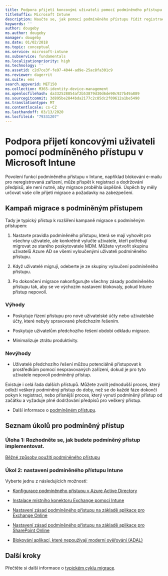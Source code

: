 ```yaml
---
title: Podpora přijetí koncovými uživateli pomocí podmíněného přístupu
titleSuffix: Microsoft Intune
description: Naučte se, jak pomocí podmíněného přístupu řídit registraci v Microsoft Intune.
keywords: ''
author: dougeby
ms.author: dougeby
manager: dougeby
ms.date: 01/02/2018
ms.topic: conceptual
ms.service: microsoft-intune
ms.subservice: fundamentals
ms.localizationpriority: high
ms.technology: ''
ms.assetid: c2d7ce3f-fe97-4044-ad9e-25ac8fa301c9
ms.reviewer: dagerrit
ms.suite: ems
search.appverid: MET150
ms.collection: M365-identity-device-management
ms.openlocfilehash: da332528854af2b53879d30d6de90c927b49a889
ms.sourcegitcommit: 3d895be2844bda2177c2c85dc2f09612a1be5490
ms.translationtype: MT
ms.contentlocale: cs-CZ
ms.lasthandoff: 03/13/2020
ms.locfileid: "79331207"
---
```

# <a name="drive-end-user-adoption-with-conditional-access-in-microsoft-intune"></a>Podpora přijetí koncovými uživateli pomocí podmíněného přístupu v Microsoft Intune

Povolení funkcí podmíněného přístupu v Intune, například blokování e-mailu pro neregistrovaná zařízení, může přispět k registraci a dodržování předpisů, ale není nutné, aby migrace proběhla úspěšně. Úspěch by měly určovat vaše cíle přijetí migrace a požadavky na zabezpečení.

## <a name="migration-campaign-with-conditional-access"></a>Kampaň migrace s podmíněným přístupem

Tady je typický přístup k rozšíření kampaně migrace s podmíněným přístupem:

1. Nastavte pravidla podmíněného přístupu, která se mají vyhovět pro všechny uživatele, ale konkrétně vylučte uživatele, kteří potřebují migrovat ze starého poskytovatele MDM. Můžete vytvořit skupinu uživatelů Azure AD se všemi vyloučenými uživateli podmíněného přístupu.

2. Když uživatelé migrují, odeberte je ze skupiny vyloučení podmíněného přístupu.

3. Po dokončení migrace nakonfigurujte všechny zásady podmíněného přístupu tak, aby se ve výchozím nastavení blokovaly, pokud Intune přístup nepovolí.

### <a name="advantages"></a>Výhody

- Poskytuje řízení přístupu pro nové uživatelské účty nebo uživatelské účty, které nebyly spravované předchozím řešením.

- Poskytuje uživatelům předchozího řešení období odkladu migrace.

- Minimalizuje ztrátu produktivity.

### <a name="disadvantages"></a>Nevýhody

- Uživatelé předchozího řešení můžou potenciálně přistupovat k prostředkům pomocí nespravovaných zařízení, dokud je pro tyto uživatele nepovolí podmíněný přístup.


Existuje i celá řada dalších přístupů. Můžete zvolit jednodušší proces, který odloží veškerý podmíněný přístup do doby, než se do každé fáze dokončí pokyn k registraci, nebo přísnější proces, který vynutí podmíněný přístup od začátku a vyžaduje plné dodržování předpisů pro veškerý přístup.

- Další informace o [podmíněném přístupu](../protect/conditional-access.md).

## <a name="task-list-for-conditional-access"></a>Seznam úkolů pro podmíněný přístup

### <a name="task-1-decide-how-you-are-going-to-implement-conditional-access"></a>Úloha 1: Rozhodněte se, jak budete podmíněný přístup implementovat.

[Běžné způsoby použití podmíněného přístupu](../protect/conditional-access-intune-common-ways-use.md)

### <a name="task-2-set-up-intune-conditional-access"></a>Úkol 2: nastavení podmíněného přístupu Intune

Vyberte jednu z následujících možností:

- [Konfigurace podmíněného přístupu v Azure Active Directory](https://docs.microsoft.com/azure/active-directory/active-directory-conditional-access-azure-portal)

- [Instalace místního konektoru Exchange pomocí Intune](../protect/exchange-connector-install.md)

- [Nastavení zásad podmíněného přístupu na základě aplikace pro Exchange Online](../protect/app-based-conditional-access-intune-create.md)

- [Nastavení zásad podmíněného přístupu na základě aplikace pro SharePoint Online](../protect/app-based-conditional-access-intune-create.md)

- [Blokování aplikací, které nepoužívají moderní ověřování (ADAL)](../protect/app-modern-authentication-block.md)

## <a name="next-steps"></a>Další kroky

Přečtěte si další informace o [typickém cyklu migrace](migration-guide-cycle.md).
